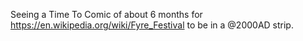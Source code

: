 Seeing a Time To Comic of about 6 months for https://en.wikipedia.org/wiki/Fyre_Festival to be in a @2000AD strip.
